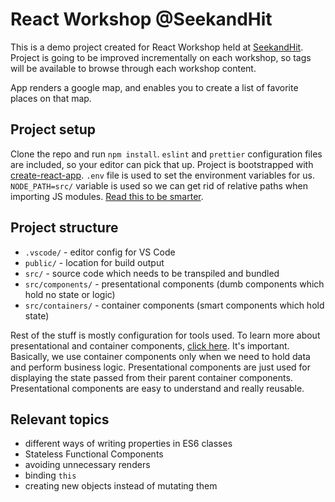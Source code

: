 # React Workshop @SeekandHit

This is a demo project created for React Workshop held at [SeekandHit](https://seekandhit.com/). 
Project is going to be improved incrementally on each workshop, so tags will be available to 
browse through each workshop content.

App renders a google map, and enables you to create a list of favorite places on that map.

## Project setup

Clone the repo and run `npm install`. `eslint` and `prettier` configuration files are included,
so your editor can pick that up. Project is bootstrapped with [create-react-app](https://github.com/facebookincubator/create-react-app). `.env` file is used to set the environment 
variables for us. `NODE_PATH=src/` variable is used so we can get rid of relative paths when importing
JS modules. [Read this to be smarter](https://moduscreate.com/es6-es2015-import-no-relative-path-webpack/).

## Project structure

- `.vscode/` - editor config for VS Code
- `public/` - location for build output
- `src/` - source code which needs to be transpiled and bundled
- `src/components/` - presentational components (dumb components which hold no state or logic)
- `src/containers/` - container components (smart components which hold state)

Rest of the stuff is mostly configuration for tools used. To learn more about presentational and container components, 
[click here](https://medium.com/@dan_abramov/smart-and-dumb-components-7ca2f9a7c7d0). It's important. Basically, we use 
container components only when we need to hold data and perform business logic. Presentational components are just used for 
displaying the state passed from their parent container components. Presentational components are easy to understand and 
really reusable.

## Relevant topics

- different ways of writing properties in ES6 classes
- Stateless Functional Components
- avoiding unnecessary renders
- binding `this`
- creating new objects instead of mutating them